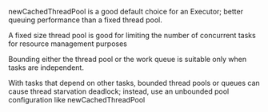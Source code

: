 newCachedThreadPool is  a  good  default  choice  for  an  Executor; better  queuing  performance  than  a  fixed  thread  pool. 

A fixed size thread pool is good for limiting the number of concurrent tasks for resource management  purposes

Bounding either the thread pool or the work queue is suitable only when tasks are independent. 

With tasks that depend on other tasks, bounded thread pools or queues can cause thread starvation deadlock; instead, use an unbounded pool configuration like newCachedThreadPool
